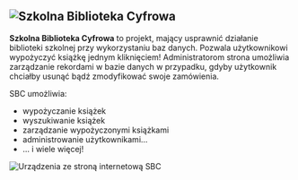 ![Szkolna Biblioteka Cyfrowa](https://imgur.com/UxtTGvO.png)
-
**Szkolna Biblioteka Cyfrowa** to projekt, mający usprawnić działanie biblioteki szkolnej przy wykorzystaniu baz danych. Pozwala użytkownikowi wypożyczyć książkę jednym kliknięciem! Administratorom strona umożliwia zarządzanie rekordami w bazie danych w przypadku, gdyby użytkownik chciałby usunąć bądź zmodyfikować swoje zamówienia.

SBC umożliwia:

 - wypożyczanie książek
 - wyszukiwanie książek
 - zarządzanie wypożyczonymi książkami
 - administrowanie użytkownikami...
 - ... i wiele więcej!

![Urządzenia ze stroną internetową SBC](https://imgur.com/EHGi4TH.png)
